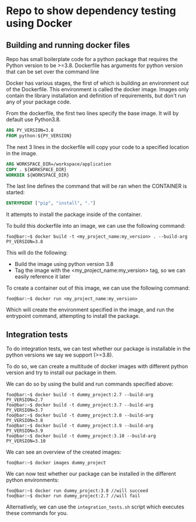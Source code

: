 # Repo to show dependency testing using Docker

## Building and running docker files
Repo has small boilerplate code for a python package that requires the Python version to be >=3.8.
Dockerfile has arguments for python version that can be set over the command line

Docker has various stages, the first of which is building an environment out of the Dockerfile. This environment is called the docker image. Images only contain the library installation and definition of requirements, but don't run any of your package code.

From the dockerfile, the first two lines specify the base image. It will by default use Python3.8.

```dockerfile
ARG PY_VERSION=3.8
FROM python:${PY_VERSION}
```

The next 3 lines in the dockerfile will copy your code to a specified location in the image.

```dockerfile
ARG WORKSPACE_DIR=/workspace/application
COPY . ${WORKSPACE_DIR}
WORKDIR ${WORKSPACE_DIR}
```

The last line defines the command that will be ran when the CONTAINER is started:
```dockerfile
ENTRYPOINT ["pip", "install", "."]
```
It attempts to install the package inside of the container.

To build this dockerfile into an image, we can use the following command:
```console
foo@bar:~$ docker build -t <my_project_name:my_version> . --build-arg PY_VERSION=3.8
```
This will do the following:
- Build the image using python version 3.8
- Tag the image with the <my_project_name:my_version> tag, so we can easily reference it later


To create a container out of this image, we can use the following command:
```console
foo@bar:~$ docker run <my_project_name:my_version>
```

Which will create the environment specified in the image, and run the entrypoint command, attempting to install the package.

## Integration tests
To do integration tests, we can test whether our package is installable in the python versions we say we support (>=3.8).

To do so, we can create a multitude of docker images with different python version and try to install our package in them.

We can do so by using the build and run commands specified above:

```console
foo@bar:~$ docker build -t dummy_project:2.7 --build-arg PY_VERSION=2.7
foo@bar:~$ docker build -t dummy_project:3.7 --build-arg PY_VERSION=3.7
foo@bar:~$ docker build -t dummy_project:3.8 --build-arg PY_VERSION=3.8
foo@bar:~$ docker build -t dummy_project:3.9 --build-arg PY_VERSION=3.9
foo@bar:~$ docker build -t dummy_project:3.10 --build-arg PY_VERSION=3.10
```

We can see an overview of the created images:
```console
foo@bar:~$ docker images dummy_project
```

We can now test whether our package can be installed in the different python environments:
```console
foo@bar:~$ docker run dummy_project:3.8 //will succeed
foo@bar:~$ docker run dummy_project:2.7 //will fail
```

Alternatively, we can use the `integration_tests.sh` script which executes these commands for you. 

